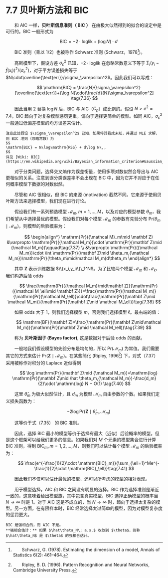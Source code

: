 # 7.7 贝叶斯方法和 BIC

<style>p{text-indent:2em;2}</style>

<style>p{text-indent:2em;2}</style>

和 AIC 一样，**贝叶斯信息准则（ BIC ）** 在由极大似然得到的拟合的设定中是可行的。BIC 一般形式为

$$
\mathrm{BIC} = -2\cdot \text{loglik} +(\log N)\cdot d\tag{7.35} 
$$

BIC 准则（乘以 1/2）也被称作 Schwarz 准则 (Schwarz，1978[^1])。

高斯模型下，假设方差 $\sigma_\varepsilon^2$ 已知，$-2\cdot \text{loglik}$ 在忽略常数意义下等于 $\sum_i(y_i-\hat f(x_i))^2/(\sigma_\varepsilon^2)$，对于平方误差损失等于 $N\cdot\overline{\text{err}}/\sigma_\varepsilon^2$。因此我们可以写成：

$$
\mathrm{BIC} = \frac{N}{\sigma_\varepsilon^2}[\overline{\text{err}}+(\log N)\cdot\frac{d}{N}\sigma_\varepsilon^2] \tag{7.36}
$$

因此当用 2 替换 $\log N$ 后，BIC 与 AIC（$C_p$）成比例的。假设 $N > e^2\approx 7.4$，BIC 趋向于对复杂模型惩罚更重，偏向于选择更简单的模型。如同 AIC，$\sigma_\varepsilon^2$ 一般通过低偏差模型的均方误差来估计。

```{note}
注意此处假设 $\sigma_\varepsilon^2$ 已知，如果将其看成未知，并通过 MLE 求解，则 BIC 准则（忽略常数）为
$$
\mathrm{BIC} = N\log\mathrm{RSS} + d\log N\,,
$$
详见 [Wiki: BIC](https://en.wikipedia.org/wiki/Bayesian_information_criterion#Gaussian_special_case)
```

对于分类问题，选择交叉熵作为误差衡量，使用多项对数似然会导出与 AIC 更相似的关系。注意到误分类误差率不会出现在 BIC  中，因为它并不对应于在任何概率模型下数据的对数似然。

尽管和 AIC 很相似，但 BIC 的来源 (motivation) 截然不同。它来源于使用贝叶斯方法来选择模型，我们现在进行讨论。

假设我们有一系列预选模型 ${\mathcal M_m},m=1,\ldots,M$，以及对应的模型参数 $\theta_m$，我们希望从中选择最优的模型。假设我们对每个模型 $\mathcal M_m$ 的参数有先验分布 $\mathrm{Pr}(\theta_m\mid\mathcal M_m)$，则模型的后验概率为：

$$
\begin{align*}
\mathrm{Pr}({\mathcal M}_m\mid \mathbf Z) &\varpropto \mathrm{Pr}({\mathcal M_m})\cdot \mathrm{Pr}(\mathbf Z\mid {\mathcal M_m})\qquad\tag{7.37} \\
&\varpropto \mathrm{Pr}({\mathcal M_m})\cdot \int \mathrm{Pr}(\mathbf Z\mid \theta_m,{\mathcal M_m})\mathrm{Pr}(\theta_m\mid\mathcal M_m)d\theta_m 
\end{align*}
$$

其中 $\mathbf Z$ 表示训练数据 $\\{x_i,y_i\\}\_1^N$。为了比较两个模型 $\mathcal M_m$ 和 $\mathcal M_\ell$，我们构造后验 odds

$$
\frac{\mathrm{Pr}({\mathcal M_m}\mid\mathbf Z)}{\mathrm{Pr}({\mathcal M_\ell\mid \mathbf Z})}=\frac{\mathrm{Pr}(\mathcal M_m)}{\mathrm{Pr}(\mathcal M_\ell)}\cdot\frac{\mathrm{Pr}(\mathbf Z\mid \mathcal M_m)}{\mathrm{Pr}(\mathbf Z\mid \mathcal M_\ell)}\tag{7.38}
$$

如果 odds 大于 1，则我们选择模型 $m$，否则我们选择模型 $\ell$。最右端的值：

$$
\mathrm{BF}(\mathbf Z)=\frac{\mathrm{Pr}(\mathbf Z\mid\mathcal M_m)}{\mathrm{Pr}(\mathbf Z\mid \mathcal M_\ell)}\tag{7.39}
$$

称为 **贝叶斯因子 (Bayes factor)**, 这是数据对于后验 odds 的贡献。

一般地我们假设模型的先验分布是均匀的，所以 $\mathrm{Pr}(\mathcal M_m)$ 为常值。我们需要其它的方式来估计 $\mathrm{Pr}(\mathbf Z\mid \mathcal M_m)$。在某些简化 (Ripley, 1996[^2]) 下，对式（7.37） 采用被称作对积分的 Laplace 近似得到

$$
\log \mathrm{Pr}(\mathbf Z\mid {\mathcal M_m})=\mathrm{log} \mathrm{Pr}(\mathbf Z\mid \hat \theta_m,{\mathcal M_m})-\frac{d_m}{2}\cdot \mathrm{log} N + O(1) \tag{7.40}
$$

这里 $\hat \theta_m$ 为极大似然估计，且 $d_m$ 为模型 $\mathcal M_m$ 自由参数的个数。如果我们定义损失函数为：

$$
-2\log \mathrm{Pr}(\mathbf Z\mid \hat\theta_m,\mathcal M_m)
$$

这等价于式（7.35） 的 BIC 准则。

因此，选择 BIC 最小的模型等价于选择有最大（近似）后验概率的模型。但是这个框架可以给我们更多的信息。如果我们对 $M$ 个元素的模型集合进行计算 BIC 准则，得到 $\mathrm{BIC}_m,m=1,2,\ldots,M$，则我们可以估计每个模型 $\mathcal M_m$ 的后验概率为：

$$
\frac{e^{-\frac{1}{2}\cdot \mathrm{BIC}_m}}{\sum_{\ell=1}^Me^{-\frac{1}{2}\cdot \mathrm{BIC}_\ell}}\tag{7.41}
$$

因此我们不仅可以估计最优的模型，还可以所考虑的模型的相对表现。

用于模型选择，AIC 和 BIC 之间没有明显的选择。BIC 作为选择准则是渐近一致的，这意味着给出模型族，其中包含真实模型，BIC 选择正确模型的概率当 $N\rightarrow \infty$ 时是 1。对于 AIC 这是不成立的，当 $N\rightarrow \infty$ 时，趋向于选择太复杂的模型。另一方面，在有限样本时，BIC 经常选择太过简单的模型，因为对模型复杂度的惩罚更大。

```{note}
BIC 是强相合的，而 AIC 不是。
**强相合估计：** 如果 $\hat\theta_N\; a.s.$ 收敛到 $\theta$，则称 $\hat\theta_N$ 是 $\theta$ 的强相合估计。
```

[^1]: Schwarz, G. (1978). Estimating the dimension of a model, Annals of Statistics 6(2): 461–464.
[^2]: Ripley, B. D. (1996). Pattern Recognition and Neural Networks, Cambridge University Press.
